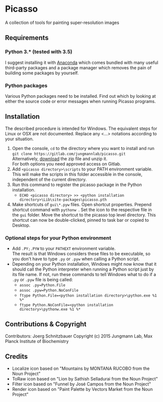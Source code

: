 # Picasso
A collection of tools for painting super-resolution images

## Requirements
### Python 3.* (tested with 3.5)  
I suggest installing it with [Anaconda](https://www.continuum.io/downloads) which comes bundled with many useful third-party packages and a package manager which removes the pain of building some packages by yourself.

### Python packages
Various Python packages need to be installed. Find out which by looking at either the source code or error messages when running Picasso programs.

## Installation
The described procedure is intended for Windows. The equivalent steps for Linux or OSX are not documented.
Replace any <...> notations according to your situation.
1. Open the console, `cd` to the directory where you want to install and run  
`git clone https://gitlab.com/jungmannlab/picasso.git`  
Alternatively, [download](https://gitlab.com/jungmannlab/picasso) the zip file and unzip it.  
For both options you need approved access on Gitlab.
3. Add `<picasso directory>\scripts` to your PATH environment variable.  
This will make the scripts in this folder accessible in the
console, independent of the current directory.
4. Run this command to register the picasso package in the Python installation.
    - `ECHO <picasso directory> >> <python installation directory>\Lib\site-packages\picasso.pth`
5. Make shortcuts of `gui\*.pyw` files. Open shortcut properties. Prepend shortcut command with `pythonw `. Set the icon to the respective file in the `gui` folder. Move the shortcut to the picasso top level directory. This shortcut can now be double-clicked, pinned to task bar or copied to Desktop.

### Optional steps for your Python environment
* Add `.PY;.PYW` to your `PATHEXT` environment variable.  
The result is that Windows considers these files to be executable, so you don't have to type `.py` or `.pyw` when calling a Python script.
* Depending on your Python installation, Windows might now know that it should call the Python interpreter when running a Python script just by its file name.
If not, run these commands to tell Windows what to do if a `.py` or `.pyw` file is being called:
  - `assoc .py=Python.File`
  - `assoc .pyw=Python.NoConFile`
  - `ftype Python.File=<python installation directory>\python.exe %1 %*`
  - `ftype Python.NoConFile=<python installation directory>\pythonw.exe %1 %*`  

## Contributions & Copyright
Contributors: Joerg Schnitzbauer
Copyright (c) 2015 Jungmann Lab, Max Planck Institute of Biochemistry

## Credits
- Localize icon based on "Mountains by MONTANA RUCOBO from the Noun Project"
- ToRaw icon based on "Lion by Sathish Selladurai from the Noun Project"
- Filter icon based on "Funnel by José Campos from the Noun Project"
- Render icon based on "Paint Palette by Vectors Market from the Noun Project"
